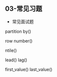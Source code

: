 ## 03-常见习题

- 常见面试题

partition by()

row number()

ntile()

lead() lag()

first_value() last_value()

